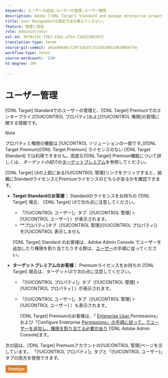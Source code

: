 ```yaml
---
keywords: ユーザーの追加;ユーザーの管理;ユーザー権限
description: Adobe [!DNL Target] Standard and manage enterprise properties and permissions in Adobe [!DNL Target] Premiumでユーザーを管理する方法を説明します。
title: User Managementの設定方法を教えてください。
feature: 管理と設定
role: Administrator
exl-id: 3bf0c23c-7382-43d2-af54-734221063872
translation-type: tm+mt
source-git-commit: a92e88b46c72971d5d3c752593d651d8290b674e
workflow-type: tm+mt
source-wordcount: '230'
ht-degree: 20%

---
```


# ユーザー管理

[!DNL Target] Standardでのユーザーの管理と、[!DNL Target] Premiumでのエンタープライズ[!UICONTROL プロパティ]および[!UICONTROL 権限]の管理に関する情報です。

>[!NOTE]
>
>プロパティと権限の機能は [!UICONTROL  ソリューションの一部です。][!DNL Target Premium][!DNL Target Premium] ライセンスのない [!DNL Target Standard] では利用できません。高度な[!DNL Target] Premium機能について詳しくは、*ターゲットの紹介*&#x200B;の[ターゲットプレミアム](/help/c-intro/intro.md#premium)を参照してください。

[!DNL Target] UIの上部にある[!UICONTROL 管理]リンクをクリックすると、組織にStandardライセンスとPremiumライセンスのどちらがあるかを確認できます。

* **Target Standardのお客様：** Standardのライセンスをお持ちの [!DNL Target] 場合、 [!DNL Target] UIで次の点に注意してください。

   * 「[!UICONTROL ユーザー]」タブ（[!UICONTROL 管理] > [!UICONTROL ユーザー] ）が表示されます。
   * **&#x200B;プロパティ]タブ（[!UICONTROL 管理]/[!UICONTROL プロパティ]）を[!UICONTROL 表示しません

   [!DNL Target] Standard のお客様は、Adobe Admin Console でユーザーを追加したり権限を割り当てたりする際は、[ユーザー](/help/administrating-target/c-user-management/c-user-management/user-management.md)の手順に従ってください。

* **ターゲットプレミアムのお客様：** Premiumライセンスをお持ちの [!DNL Target] 場合は、ターゲットUIで次の点に注意してください。

   * 「[!UICONTROL プロパティ]」タブ（[!UICONTROL 管理] > [!UICONTROL プロパティ] ）が表示されます。
   * 「[!UICONTROL ユーザー]」タブ（[!UICONTROL 管理] > [!UICONTROL ユーザー] ）も表示されます。

      [!DNL Target] Premiumのお客様は、「 [Enterprise User ](/help/administrating-target/c-user-management/property-channel/property-channel.md#concept_E396B16FA2024ADBA27BC056138F9838) Permissions」および「Configure Enterprise  [Permissions」の手順に従って、でユーザーを追加し、権限を割り当てる必要があり](/help/administrating-target/c-user-management/property-channel/properties-overview.md#concept_22F2855DBF0D4754B9460F5D68749C71)  [!DNL Adobe Admin Console]ます。

次の図は、[!DNL Target] Premiumアカウントの[!UICONTROL 管理]ページを示しています。 「[!UICONTROL プロパティ]」タブと「[!UICONTROL ユーザー]」タブの両方を使用できます。

![「管理」タブ](/help/administrating-target/assets/premium.png)
